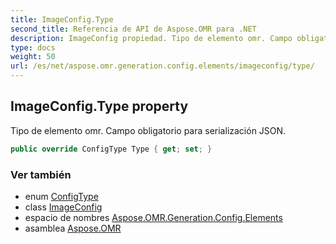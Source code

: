 ```yaml
---
title: ImageConfig.Type
second_title: Referencia de API de Aspose.OMR para .NET
description: ImageConfig propiedad. Tipo de elemento omr. Campo obligatorio para serialización JSON.
type: docs
weight: 50
url: /es/net/aspose.omr.generation.config.elements/imageconfig/type/
---
```

## ImageConfig.Type property

Tipo de elemento omr. Campo obligatorio para serialización JSON.

```csharp
public override ConfigType Type { get; set; }
```

### Ver también

* enum [ConfigType](../../../aspose.omr.generation.config.enums/configtype/)
* class [ImageConfig](../)
* espacio de nombres [Aspose.OMR.Generation.Config.Elements](../../imageconfig/)
* asamblea [Aspose.OMR](../../../)


